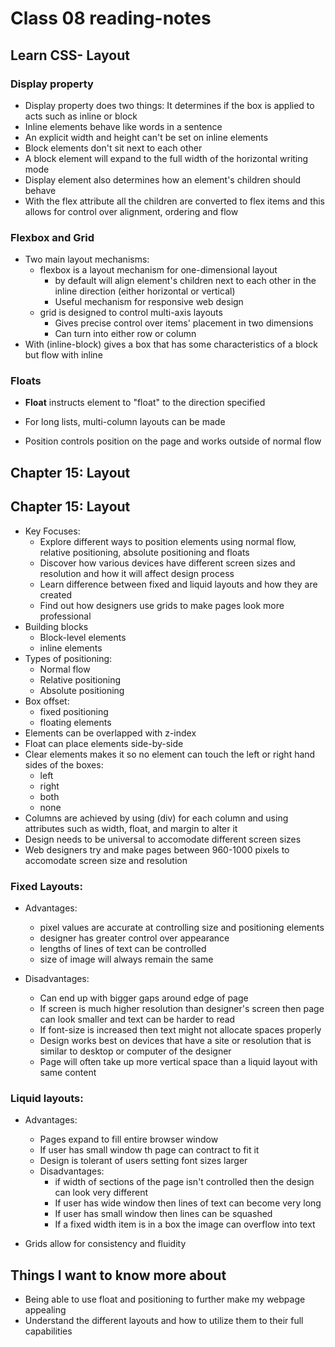 # Class 08 reading-notes

## Learn CSS- Layout

### Display property

* Display property does two things: It determines if the box is applied to acts such as inline or block
* Inline elements behave like words in a sentence
* An explicit width and height can't be set on inline elements
* Block elements don't sit next to each other
* A block element will expand to the full width of the horizontal writing mode
* Display element also determines how an element's children should behave
* With the flex attribute all the children are converted to flex items and this allows for control over alignment, ordering and flow

### Flexbox and Grid

* Two main layout mechanisms:
  - flexbox is a layout mechanism for one-dimensional layout
    * by default will align element's children next to each other in the inline direction (either horizontal or vertical)
    * Useful mechanism for responsive web design
  - grid is designed to control multi-axis layouts 
    * Gives precise control over items' placement in two dimensions
    * Can turn into either row or column
* With (inline-block) gives a box that has some characteristics of a block but flow with inline

### Floats

* **Float** instructs element to "float" to the direction specified 

* For long lists, multi-column layouts can be made
* Position controls position on the page and works outside of normal flow

## Chapter 15: Layout

## Chapter 15: Layout

* Key Focuses:
  - Explore different ways to position elements using normal flow, relative positioning, absolute positioning and floats
  - Discover how various devices have different screen sizes and resolution and how it will affect design process
  - Learn difference between fixed and liquid layouts and how they are created
  - Find out how designers use grids to make pages look more professional
* Building blocks
  - Block-level elements
  - inline elements
* Types of positioning:
  - Normal flow
  - Relative positioning
  - Absolute positioning
* Box offset:
  - fixed positioning
  - floating elements
* Elements can be overlapped with z-index
* Float can place elements side-by-side
* Clear elements makes it so no element can touch the left or right hand sides of the boxes:
  - left
  - right
  - both
  - none
* Columns are achieved by using (div) for each column and using attributes such as width, float, and margin to alter it
* Design needs to be universal to accomodate different screen sizes
* Web designers try and make pages between 960-1000 pixels to accomodate screen size and resolution
### Fixed Layouts:

* Advantages:
  - pixel values are accurate at controlling size and positioning elements
  - designer has greater control over appearance
  - lengths of lines of text can be controlled
  - size of image will always remain the same

* Disadvantages:
  - Can end up with bigger gaps around edge of page
  - If screen is much higher resolution than designer's screen then page can look smaller and text can be harder to read
  - If font-size is increased then text might not allocate spaces properly
  - Design works best on devices that have a site or resolution that is similar to desktop or computer of the designer
  - Page will often take up more vertical space than a liquid layout with same content

### Liquid layouts:

* Advantages:
  - Pages expand to fill entire browser window 
  - If user has small window th page can contract to fit it
  - Design is tolerant of users setting font sizes larger 

  * Disadvantages:
    - if width of sections of the page isn't controlled then the design can look very different
    - If user has wide window then lines of text can become very long
    - If user has small window then lines can be squashed
    - If a fixed width item is in a box the image can overflow into text

* Grids allow for consistency and fluidity

## Things I want to know more about

* Being able to use float and positioning to further make my webpage appealing
* Understand the different layouts and how to utilize them to their full capabilities